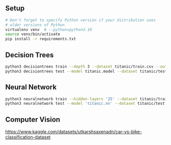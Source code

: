 ## Setup

```sh
# Don't forget to specify Python version if your distribution uses
# older versions of Python
virtualenv venv  # --python=python3.10
source venv/bin/activate
pip install -r requirements.txt
```

## Decision Trees
```sh
python3 decisiontrees train --depth 3 --dataset titanic/train.csv --output-model titanic.model
python3 decisiontrees test --model titanic.model --dataset titanic/test.csv
```

## Neural Network
```sh
python3 neuralnetwork train --hidden-layers '25' --dataset titanic/train.csv --activation 'sigmoid' --output-model 'titanic.nn'
python3 neuralnetwork test --model 'titanic.nn' --dataset titanic/test.csv
```

## Computer Vision

https://www.kaggle.com/datasets/utkarshsaxenadn/car-vs-bike-classification-dataset
